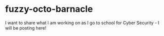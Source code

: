# fuzzy-octo-barnacle
I want to share what I am working on as I go to school for Cyber Security - I will be posting here!
